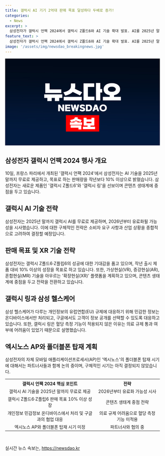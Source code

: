 ```yaml
---
title: 갤럭시 AI 기기 2억대 판매 목표 달성하다 두배로 증가!
categories:
  - News
excerpt: >
  삼성전자가 갤럭시 언팩 2024에서 갤럭시 Z폴드6와 AI 기술 확대 발표. AI를 2025년 말까지 무료로 제공하며, 2026년 유료화 가능성 시사. 판매 목표는 작년 대비 10% 이상 성장, XR 플랫폼 계획 발표. 갤럭시 링은 혈당측정 기능 미탑재, 의료 규제 통과 어려움 언급. 엑시노스 폴더블폰 탑재는 논의 중.
feature_text: >
  삼성전자가 갤럭시 언팩 2024에서 갤럭시 Z폴드6와 AI 기술 확대 발표. AI를 2025년 말까지 무료로 제공하며, 2026년 유료화 가능성 시사. 판매 목표는 작년 대비 10% 이상 성장, XR 플랫폼 계획 발표. 갤럭시 링은 혈당측정 기능 미탑재, 의료 규제 통과 어려움 언급. 엑시노스 폴더블폰 탑재는 논의 중.
image: '/assets/img/newsdao_breakingnews.jpg'
---
```


<p><img src="/assets/img/newsdao_breakingnews.jpg" alt="koreaapp 속보" /></p>

<h2 data-ke-size="size26">삼성전자 갤럭시 언팩 2024 행사 개요</h2>

<p data-ke-size="size16">10일, 프랑스 파리에서 개최된 '갤럭시 언팩 2024'에서 삼성전자는 AI 기술을 2025년 말까지 무료로 제공하고, 목표로 하는 판매량을 작년보다 10% 이상으로 밝혔습니다. 삼성전자는 새로운 제품인 '갤럭시 Z폴드6'와 '갤럭시 링'을 선보이며 콘텐츠 생태계에 중점을 두고 있습니다.</p>

<h2 data-ke-size="size26">갤럭시 AI 기술 전략</h2>

<p data-ke-size="size16">삼성전자는 2025년 말까지 갤럭시 AI를 무료로 제공하며, 2026년부터 유료화될 가능성을 시사했습니다. 이에 대한 구체적인 전략은 소비자 요구 사항과 산업 상황을 종합적으로 고려하여 결정할 예정입니다.</p>

<h2 data-ke-size="size26">판매 목표 및 XR 기술 전략</h2>

<p data-ke-size="size16">삼성전자는 갤럭시 Z폴드6·Z플립6의 성공에 대한 기대감을 품고 있으며, 작년 출시 제품 대비 10% 이상의 성장을 목표로 하고 있습니다. 또한, 가상현실(VR), 증강현실(AR), 혼합현실(MR) 기술을 아우르는 '확장현실(XR)' 플랫폼을 계획하고 있으며, 콘텐츠 생태계에 중점을 두고 전략을 전환하고 있습니다.</p>

<h2 data-ke-size="size26">갤럭시 링과 삼성 헬스케어</h2>

<p data-ke-size="size16">삼성 헬스케어가 다루는 개인정보의 유럽연합(EU) 규제에 대응하기 위해 민감한 정보는 온디바이스에서만 처리되고, 구글에서도 고객이 정보 공개를 선택할 수 있도록 대응하고 있습니다. 또한, 갤럭시 링은 혈당 측정 기능이 적용되지 않은 이유는 의료 규제 통과 여부에 어려움이 있었기 때문으로 설명했습니다.</p>

<h2 data-ke-size="size26">엑시노스 AP와 폴더블폰 탑재 계획</h2>

<p data-ke-size="size16">삼성전자의 자체 모바일 애플리케이션프로세서(AP)인 '엑시노스'의 폴더블폰 탑재 시기에 대해서는 파트너사들과 함께 논의 중이며, 구체적인 시기는 아직 결정되지 않았습니다.</p>

<table>
    <tr>
        <th style="text-align: center; height: 17px;"><b>갤럭시 언팩 2024 핵심 포인트</b></th>
        <th style="text-align: center; height: 17px;"><b>전략</b></th>
    </tr>
    <tr>
        <td style="text-align: center; height: 17px;">갤럭시 AI 기술을 2025년 말까지 무료로 제공</td>
        <td style="text-align: center; height: 17px;">2026년부터 유료화 가능성 시사</td>
    </tr>
    <tr>
        <td style="text-align: center; height: 17px;">갤럭시 Z폴드6·Z플립6 판매 목표 10% 이상 성장</td>
        <td style="text-align: center; height: 17px;">콘텐츠 생태계 중점 전략</td>
    </tr>
    <tr>
        <td style="text-align: center; height: 17px;">개인정보 민감정보 온디바이스에서 처리 및 구글과의 협업 대응</td>
        <td style="text-align: center; height: 17px;">의료 규제 어려움으로 혈당 측정 기능 미적용</td>
    </tr>
    <tr>
        <td style="text-align: center; height: 17px;">엑시노스 AP와 폴더블폰 탑재 시기 미정</td>
        <td style="text-align: center; height: 17px;">파트너사와 협의 중</td>
    </tr>
</table>

<p data-ke-size="size16">&nbsp;</p>
실시간 뉴스 속보는, <a href="https://newsdao.kr" rel="dofollow">https://newsdao.kr</a>


